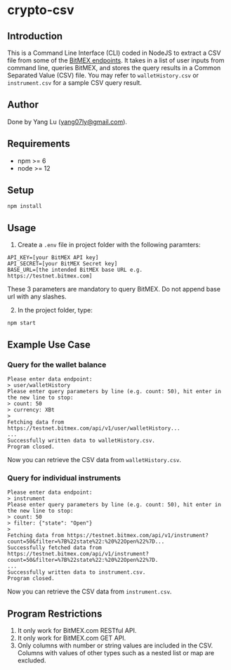 # crypto-csv

## Introduction

This is a Command Line Interface (CLI) coded in NodeJS to extract a CSV file from some of the [BitMEX endpoints](https://testnet.bitmex.com/api/explorer/#!/Instrument/Instrument_get). It takes in a list of user inputs from command line, queries BitMEX, and stores the query results in a Common Separated Value (CSV) file. You may refer to `walletHistory.csv` or `instrument.csv` for a sample CSV query result.

## Author

Done by Yang Lu (yang07ly@gmail.com).


## Requirements

- npm >= 6
- node >= 12


## Setup

```
npm install
```


## Usage

1. Create a `.env` file in project folder with the following paramters:
```
API_KEY=[your BitMEX API key]
API_SECRET=[your BitMEX Secret key]
BASE_URL=[the intended BitMEX base URL e.g. https://testnet.bitmex.com]
```
These 3 parameters are mandatory to query BitMEX. Do not append base url with any slashes.

2. In the project folder, type:
```
npm start
```

## Example Use Case

### Query for the wallet balance

```
Please enter data endpoint: 
> user/walletHistory
Please enter query parameters by line (e.g. count: 50), hit enter in the new line to stop: 
> count: 50
> currency: XBt
>
Fetching data from https://testnet.bitmex.com/api/v1/user/walletHistory...
...
Successfully written data to walletHistory.csv.
Program closed.
```
Now you can retrieve the CSV data from `walletHistory.csv`.

### Query for individual instruments
```
Please enter data endpoint:
> instrument
Please enter query parameters by line (e.g. count: 50), hit enter in the new line to stop: 
> count: 50
> filter: {"state": "Open"}
> 
Fetching data from https://testnet.bitmex.com/api/v1/instrument?count=50&filter=%7B%22state%22:%20%22Open%22%7D...
Successfully fetched data from https://testnet.bitmex.com/api/v1/instrument?count=50&filter=%7B%22state%22:%20%22Open%22%7D.
...
Successfully written data to instrument.csv.
Program closed.
```
Now you can retrieve the CSV data from `instrument.csv`.

## Program Restrictions
1. It only work for BitMEX.com RESTful API.
2. It only work for BitMEX.com GET API.
3. Only columns with number or string values are included in the CSV. Columns with values of other types such as a nested list or map are excluded.